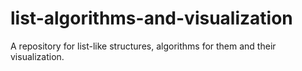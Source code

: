 # list-algorithms-and-visualization
A repository for list-like structures, algorithms for them and their visualization.
